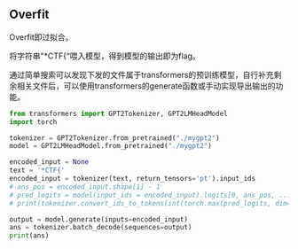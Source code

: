 ## Overfit

Overfit即过拟合。

将字符串"*CTF{“喂入模型，得到模型的输出即为flag。

通过简单搜索可以发现下发的文件属于transformers的预训练模型，自行补充剩余相关文件后，可以使用transformers的generate函数或手动实现导出输出的功能。

```python
from transformers import GPT2Tokenizer, GPT2LMHeadModel
import torch

tokenizer = GPT2Tokenizer.from_pretrained("./mygpt2")
model = GPT2LMHeadModel.from_pretrained("./mygpt2")

encoded_input = None
text = '*CTF{'
encoded_input = tokenizer(text, return_tensors='pt').input_ids
# ans_pos = encoded_input.shape[1] - 1
# pred_logits = model(input_ids = encoded_input).logits[0, ans_pos, ...]
# print(tokenizer.convert_ids_to_tokens(int(torch.max(pred_logits, dim=0).indices)))

output = model.generate(inputs=encoded_input)
ans = tokenizer.batch_decode(sequences=output)
print(ans)
```


